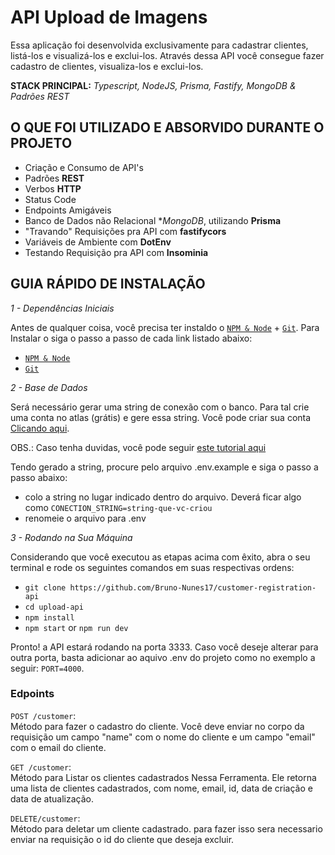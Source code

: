 # API Upload de Imagens

Essa aplicação foi desenvolvida exclusivamente para cadastrar clientes, listá-los e visualizá-los e exclui-los. Através dessa API você consegue fazer cadastro de clientes, visualiza-los e exclui-los.


**STACK PRINCIPAL:** *Typescript, NodeJS, Prisma, Fastify, MongoDB & Padrões REST*

## O QUE FOI UTILIZADO E ABSORVIDO DURANTE O PROJETO

- Criação e Consumo de API's
- Padrões **REST**
- Verbos **HTTP**
- Status Code
- Endpoints Amigáveis
- Banco de Dados não Relacional **MongoDB*, utilizando **Prisma**
- "Travando" Requisições pra API com **fastifycors**
- Variáveis de Ambiente com **DotEnv**
- Testando Requisição pra API com **Insominia**

## GUIA RÁPIDO DE INSTALAÇÃO

*1 - Dependências Iniciais*

Antes de qualquer coisa, você precisa ter instaldo o [`NPM & Node`](https://nodejs.org/en/) + [`Git`](https://git-scm.com/). Para Instalar o  siga o passo a passo de cada link listado abaixo:


- [`NPM & Node`](https://nodejs.org/en/)
- [`Git`](https://git-scm.com/)

*2 - Base de Dados*

Será necessário gerar uma string de conexão com o banco. Para tal crie uma conta no atlas (grátis) e gere essa string. Você pode criar sua conta [Clicando aqui](https://www.mongodb.com/cloud/atlas/register).

OBS.: Caso tenha duvidas, você pode seguir [este tutorial aqui](https://medium.com/reprogramabr/conectando-no-banco-de-dados-cloud-mongodb-atlas-bca63399693f)

Tendo gerado a string, procure pelo arquivo .env.example e siga o passo a passo abaixo:

- colo a string no lugar indicado dentro do arquivo. Deverá ficar algo como `CONECTION_STRING=string-que-vc-criou`
- renomeie o arquivo para .env

*3 - Rodando na Sua Máquina*

Considerando que você executou as etapas acima com êxito, abra o seu terminal e rode os seguintes comandos em suas respectivas ordens:

- `git clone https://github.com/Bruno-Nunes17/customer-registration-api`
- `cd upload-api`
- `npm install`
- `npm start` or `npm run dev`

Pronto! a API estará rodando na porta 3333. Caso você deseje alterar para outra porta, basta adicionar ao aquivo .env do projeto como no exemplo a seguir: `PORT=4000`.
### Edpoints

`POST /customer`: <br/>
Método para fazer o cadastro do cliente. Você deve enviar no corpo da requisição um campo "name" com o nome do cliente e um campo "email" com o email do cliente. <br/>

`GET /customer`:  <br/>
Método para Listar os clientes cadastrados Nessa Ferramenta. Ele retorna uma lista de clientes cadastrados, com nome, email, id, data de criação e data de atualização. <br/>

`DELETE/customer`:  <br/>
Método para deletar um cliente cadastrado. para fazer isso sera necessario enviar na requisição o id do cliente que deseja excluir. <br/>
